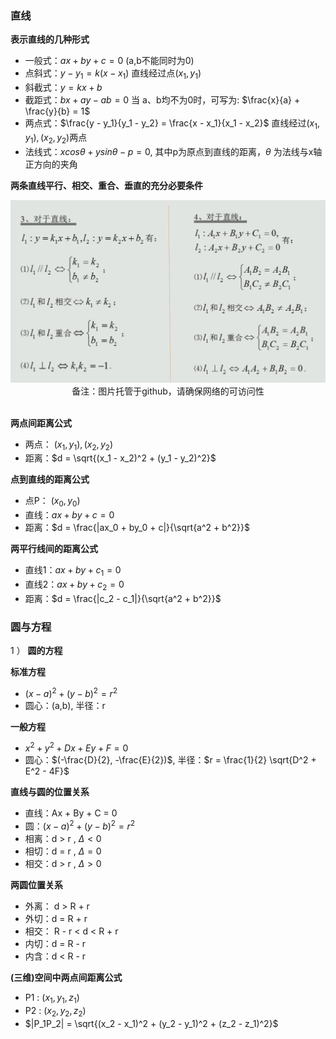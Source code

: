 ### 直线

**表示直线的几种形式**

- 一般式：$ax + by + c = 0$ (a,b不能同时为0)
- 点斜式：$y - y_1 = k(x - x_1)$ 直线经过点$(x_1, y_1)$
- 斜截式：$y = kx + b$
- 截距式：$bx + ay - ab = 0$ 当 a、b均不为0时，可写为: $\frac{x}{a} + \frac{y}{b} = 1$
- 两点式：$\frac{y - y_1}{y_1 - y_2} = \frac{x - x_1}{x_1 - x_2}$ 直线经过$(x_1, y_1), (x_2, y_2)$两点
- 法线式：$xcos \theta + y sin \theta - p = 0$, 其中p为原点到直线的距离，$\theta$ 为法线与x轴正方向的夹角

**两条直线平行、相交、重合、垂直的充分必要条件**

<div align="center">
    <img width="600" src="./screenshot/5.3.jpg">
    <br />
    <div style="text-align:center">备注：图片托管于github，请确保网络的可访问性</div>
    <br />
</div>

**两点间距离公式**

- 两点： $(x_1, y_1), (x_2, y_2)$ 
- 距离：$d = \sqrt{(x_1 - x_2)^2 + (y_1 - y_2)^2}$

**点到直线的距离公式**

- 点P： $(x_0, y_0)$
- 直线：$ax + by + c = 0$
- 距离：$d = \frac{|ax_0 + by_0 + c|}{\sqrt{a^2 + b^2}}$

**两平行线间的距离公式**

- 直线1：$ax + by + c_1 = 0$
- 直线2：$ax + by + c_2 = 0$
- 距离：$d = \frac{|c_2 - c_1|}{\sqrt{a^2 + b^2}}$

### 圆与方程

1 ） **圆的方程**

**标准方程**

- $(x - a)^2 + (y - b)^2 = r^2$
- 圆心：(a,b), 半径：r

**一般方程**

- $x^2 + y^2 + Dx + Ey + F = 0$
- 圆心：$(-\frac{D}{2}, -\frac{E}{2})$, 半径：$r = \frac{1}{2} \sqrt{D^2 + E^2 - 4F}$

**直线与圆的位置关系**

- 直线：Ax + By + C = 0 
- 圆：$(x - a)^2 + (y - b)^2 = r^2$
- 相离：d > r , $\Delta < 0$
- 相切：d = r , $\Delta = 0$
- 相交：d > r , $\Delta > 0$

**两圆位置关系**

- 外离： d > R + r
- 外切：d = R + r
- 相交： R - r < d < R + r
- 内切：d = R - r
- 内含：d < R - r

**(三维)空间中两点间距离公式**

- P1 : $(x_1, y_1, z_1)$
- P2 : $(x_2, y_2, z_2)$
- $|P_1P_2| = \sqrt{(x_2 - x_1)^2 + (y_2 - y_1)^2 + (z_2 - z_1)^2}$